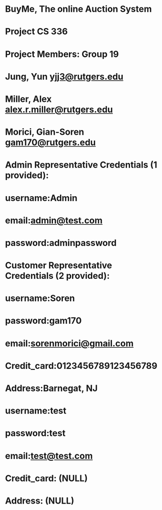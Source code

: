 # BuyMe, The online Auction System
# Project CS 336
#
# Project Members: Group 19
# Jung, Yun           yjj3@rutgers.edu
# Miller, Alex        alex.r.miller@rutgers.edu
# Morici, Gian-Soren  gam170@rutgers.edu
#
# Admin Representative Credentials (1 provided):
#   username:Admin
#   email:admin@test.com
#   password:adminpassword
#
# Customer Representative Credentials (2 provided):
#   username:Soren
#   password:gam170
#   email:sorenmorici@gmail.com
#   Credit_card:0123456789123456789
#   Address:Barnegat, NJ
#
#   username:test
#   password:test
#   email:test@test.com
#   Credit_card: (NULL)
#   Address: (NULL)
